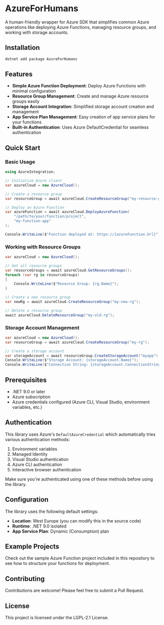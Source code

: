 # AzureForHumans

A human-friendly wrapper for Azure SDK that simplifies common Azure operations like deploying Azure Functions, managing resource groups, and working with storage accounts.

## Installation

```bash
dotnet add package AzureForHumans
```

## Features

- **Simple Azure Function Deployment**: Deploy Azure Functions with minimal configuration
- **Resource Group Management**: Create and manage Azure resource groups easily
- **Storage Account Integration**: Simplified storage account creation and management
- **App Service Plan Management**: Easy creation of app service plans for your functions
- **Built-in Authentication**: Uses Azure DefaultCredential for seamless authentication

## Quick Start

### Basic Usage

```csharp
using AzureIntegration;

// Initialize Azure client
var azureCloud = new AzureCloud();

// Create a resource group
var resourceGroup = await azureCloud.CreateResourceGroup("my-resource-group");

// Deploy an Azure Function
var azureFunction = await azureCloud.DeployAzureFunction(
    "/path/to/your/function/project", 
    "my-function-app"
);

Console.WriteLine($"Function deployed at: https://{azureFunction.Url}");
```

### Working with Resource Groups

```csharp
var azureCloud = new AzureCloud();

// Get all resource groups
var resourceGroups = await azureCloud.GetResourceGroups();
foreach (var rg in resourceGroups)
{
    Console.WriteLine($"Resource Group: {rg.Name}");
}

// Create a new resource group
var newRg = await azureCloud.CreateResourceGroup("my-new-rg");

// Delete a resource group
await azureCloud.DeleteResourceGroup("my-old-rg");
```

### Storage Account Management

```csharp
var azureCloud = new AzureCloud();
var resourceGroup = await azureCloud.CreateResourceGroup("my-rg");

// Create a storage account
var storageAccount = await resourceGroup.CreateStorageAccount("myapp");
Console.WriteLine($"Storage Account: {storageAccount.Name}");
Console.WriteLine($"Connection String: {storageAccount.ConnectionString}");
```

## Prerequisites

- .NET 9.0 or later
- Azure subscription
- Azure credentials configured (Azure CLI, Visual Studio, environment variables, etc.)

## Authentication

This library uses Azure's `DefaultAzureCredential` which automatically tries various authentication methods:

1. Environment variables
2. Managed Identity
3. Visual Studio authentication
4. Azure CLI authentication
5. Interactive browser authentication

Make sure you're authenticated using one of these methods before using the library.

## Configuration

The library uses the following default settings:

- **Location**: West Europe (you can modify this in the source code)
- **Runtime**: .NET 9.0 isolated
- **App Service Plan**: Dynamic (Consumption) plan

## Example Projects

Check out the sample Azure Function project included in this repository to see how to structure your functions for deployment.

## Contributing

Contributions are welcome! Please feel free to submit a Pull Request.

## License

This project is licensed under the LGPL-2.1 License.
